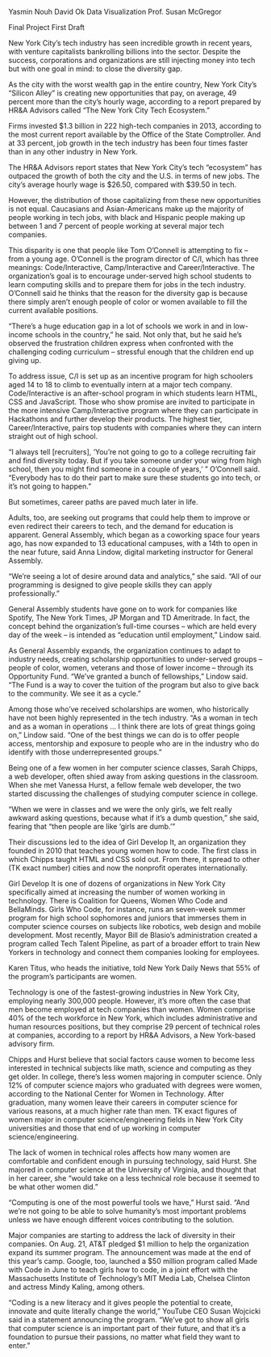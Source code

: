 Yasmin Nouh David Ok Data Visualization Prof. Susan McGregor

Final Project First Draft

New York City’s tech industry has seen incredible growth in recent years, with venture capitalists bankrolling billions into the sector. Despite the success, corporations and organizations are still injecting money into tech but with one goal in mind: to close the diversity gap.

As the city with the worst wealth gap in the entire country, New York City’s “Silicon Alley” is creating new opportunities that pay, on average, 49 percent more than the city’s hourly wage, according to a report prepared by HR&A Advisors called “The New York City Tech Ecosystem.”

Firms invested $1.3 billion in 222 high-tech companies in 2013, according to the most current report available by the Office of the State Comptroller. And at 33 percent, job growth in the tech industry has been four times faster than in any other industry in New York.

The HR&A Advisors report states that New York City’s tech “ecosystem” has outpaced the growth of both the city and the U.S. in terms of new jobs. The city’s average hourly wage is $26.50, compared with $39.50 in tech.

However, the distribution of those capitalizing from these new opportunities is not equal. Caucasians and Asian-Americans make up the majority of people working in tech jobs, with black and Hispanic people making up between 1 and 7 percent of people working at several major tech companies.

This disparity is one that people like Tom O’Connell is attempting to fix – from a young age. O’Connell is the program director of C/I, which has three meanings: Code/Interactive, Camp/Interactive and Career/Interactive. The organization’s goal is to encourage under-served high school students to learn computing skills and to prepare them for jobs in the tech industry. O’Connell said he thinks that the reason for the diversity gap is because there simply aren’t enough people of color or women available to fill the current available positions.

“There’s a huge education gap in a lot of schools we work in and in low-income schools in the country,” he said. Not only that, but he said he’s observed the frustration children express when confronted with the challenging coding curriculum – stressful enough that the children end up giving up.

To address issue, C/I is set up as an incentive program for high schoolers aged 14 to 18 to climb to eventually intern at a major tech company. Code/Interactive is an after-school program in which students learn HTML, CSS and JavaScript. Those who show promise are invited to participate in the more intensive Camp/Interactive program where they can participate in Hackathons and further develop their products. The highest tier, Career/Interactive, pairs top students with companies where they can intern straight out of high school.

“I always tell [recruiters], ‘You’re not going to go to a college recruiting fair and find diversity today. But if you take someone under your wing from high school, then you might find someone in a couple of years,’ ” O’Connell said. “Everybody has to do their part to make sure these students go into tech, or it’s not going to happen.”

But sometimes, career paths are paved much later in life.

Adults, too, are seeking out programs that could help them to improve or even redirect their careers to tech, and the demand for education is apparent. General Assembly, which began as a coworking space four years ago, has now expanded to 13 educational campuses, with a 14th to open in the near future, said Anna Lindow, digital marketing instructor for General Assembly.

“We’re seeing a lot of desire around data and analytics,” she said. “All of our programming is designed to give people skills they can apply professionally.”

General Assembly students have gone on to work for companies like Spotify, The New York Times, JP Morgan and TD Ameritrade. In fact, the concept behind the organization’s full-time courses – which are held every day of the week – is intended as “education until employment,” Lindow said.

As General Assembly expands, the organization continues to adapt to industry needs, creating scholarship opportunities to under-served groups – people of color, women, veterans and those of lower income – through its Opportunity Fund. “We’ve granted a bunch of fellowships,” Lindow said. “The Fund is a way to cover the tuition of the program but also to give back to the community. We see it as a cycle.”

Among those who’ve received scholarships are women, who historically have not been highly represented in the tech industry. “As a woman in tech and as a woman in operations … I think there are lots of great things going on,” Lindow said. “One of the best things we can do is to offer people access, mentorship and exposure to people who are in the industry who do identify with those underrepresented groups.”

Being one of a few women in her computer science classes, Sarah Chipps, a web developer, often shied away from asking questions in the classroom. When she met Vanessa Hurst, a fellow female web developer, the two started discussing the challenges of studying computer science in college.

“When we were in classes and we were the only girls, we felt really awkward asking questions, because what if it’s a dumb question,” she said, fearing that “then people are like ‘girls are dumb.’”

Their discussions led to the idea of Girl Develop It, an organization they founded in 2010 that teaches young women how to code. The first class in which Chipps taught HTML and CSS sold out. From there, it spread to other (TK exact number) cities and now the nonprofit operates internationally.

Girl Develop It is one of dozens of organizations in New York City specifically aimed at increasing the number of women working in technology. There is Coalition for Queens, Women Who Code and BellaMinds. Girls Who Code, for instance, runs an seven-week summer program for high school sophomores and juniors that immerses them in computer science courses on subjects like robotics, web design and mobile development. Most recently, Mayor Bill de Blasio’s administration created a program called Tech Talent Pipeline, as part of a broader effort to train New Yorkers in technology and connect them companies looking for employees.

Karen Titus, who heads the initiative, told New York Daily News that 55% of the program’s participants are women.

Technology is one of the fastest-growing industries in New York City, employing nearly 300,000 people. However, it’s more often the case that men become employed at tech companies than women. Women comprise 40% of the tech workforce in New York, which includes administrative and human resources positions, but they comprise 29 percent of technical roles at companies, according to a report by HR&A Advisors, a New York-based advisory firm.

Chipps and Hurst believe that social factors cause women to become less interested in technical subjects like math, science and computing as they get older. In college, there’s less women majoring in computer science. Only 12% of computer science majors who graduated with degrees were women, according to the National Center for Women in Technology. After graduation, many women leave their careers in computer science for various reasons, at a much higher rate than men. TK exact figures of women major in computer science/engineering fields in New York City universities and those that end of up working in computer science/engineering.

The lack of women in technical roles affects how many women are comfortable and confident enough in pursuing technology, said Hurst. She majored in computer science at the University of Virginia, and thought that in her career, she “would take on a less technical role because it seemed to be what other women did.”

“Computing is one of the most powerful tools we have,” Hurst said. “And we’re not going to be able to solve humanity’s most important problems unless we have enough different voices contributing to the solution.

Major companies are starting to address the lack of diversity in their companies. On Aug. 21, AT&T pledged $1 million to help the organization expand its summer program. The announcement was made at the end of this year’s camp. Google, too, launched a $50 million program called Made with Code in June to teach girls how to code, in a joint effort with the Massachusetts Institute of Technology’s MIT Media Lab, Chelsea Clinton and actress Mindy Kaling, among others.

“Coding is a new literacy and it gives people the potential to create, innovate and quite literally change the world,” YouTube CEO Susan Wojcicki said in a statement announcing the program. “We’ve got to show all girls that computer science is an important part of their future, and that it’s a foundation to pursue their passions, no matter what field they want to enter.”